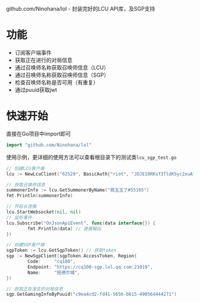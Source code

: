 github.com/Ninohana/lol -  封装完好的LCU API库，及SGP支持

# 功能

 - 订阅客户端事件
 - 获取正在进行的对局信息
 - 通过召唤师名称获取召唤师信息（LCU）
 - 通过召唤师名称获取召唤师信息（SGP）
 - 检查召唤师名称是否可用（有重复）
 - 通过puuid获取jwt

# 快速开始

直接在Go项目中import即可
```go
import "github.com/Ninohana/lol"
```

使用示例，更详细的使用方法可以查看根目录下的测试类`lcu_sgp_test.go`
```go
// 创建LCU客户端
lcu := NewLcuClient("62529", BasicAuth{"riot", "JDJE18RKuT3fldK5yc2xuA"})

// 获取召唤师信息
summonerInfo := lcu.GetSummonerByName("我玉玉了#55165")
fmt.Println(summonerInfo)

// 开启长连接
lcu.StartWebsocket(nil, nil)
// 监听事件
lcu.Subscribe("OnJsonApiEvent", func(data interface{}) {
		fmt.Println(data) // 直接输出
})

// 创建SGP客户端
sgpToken := lcu.GetSgpToken() // 获取token
sgp := NewSgpClient(sgpToken.AccessToken, Region{
		Code:     "cq100",
		Endpoint: "https://cq100-sgp.lol.qq.com:21019",
		Name:     "班德尔城",
})

// 获取正在发生的对局信息
sgp.GetGamingInfoByPuuid("c9ea4cd2-fd41-5656-b615-49056d444271")
```
